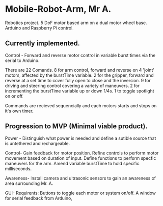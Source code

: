 # Mobile-Robot-Arm, Mr A.
Robotics project. 5 DoF motor based arm on a dual motor wheel base. Arduino and Raspberry Pi control.

Currently implemented.
----------------------

Control - Forward and reverse motor control in variable burst times via the serial to Arduino.

There are 22 Comands. 8 for arm control, forward and reverse on 4 'joint' motors, affected by the burstTime variable. 2 for the gripper, forward and reverse at a set time to cover fully open to close and the inversion. 9 for driving and steering control covering a variety of maneuvers. 2 for incrementing the burstTime variable up or down 1/4s. 1 to toggle spotlight on or off.

Commands are recieved sequencially and each motors starts and stops on it's own timer.

Progression to MVP (Minimal viable product).
------------

Power - Distinguish what power is needed and define a sutible source that is untethered and rechargeable.

Control- Gain feedback for motor position. Refine controls to perform motor movement based on duration of input. Define functions to perform specfic maneuvers for the arm. Amend variable burstTime to hold specific milliseconds.

Awareness- Install camera and ultrasonic sensors to gain an awareness of area surrounding Mr. A.

GUI- Requirents: Buttons to toggle each motor or system on/off. A window for serial feedback from Arduino, 
